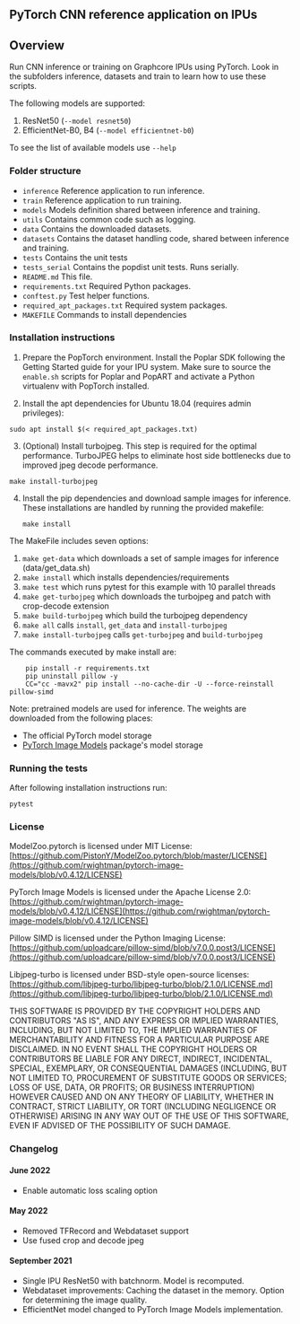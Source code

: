 PyTorch CNN reference application on IPUs
---

## Overview

Run CNN inference or training on Graphcore IPUs using PyTorch.
Look in the subfolders inference, datasets and train to learn how to use these scripts.

The following models are supported:
1. ResNet50 (`--model resnet50`)
2. EfficientNet-B0, B4 (`--model efficientnet-b0`)

To see the list of available models use `--help`

### Folder structure

* `inference` Reference application to run inference.
* `train` Reference application to run training.
* `models` Models definition shared between inference and training.
* `utils` Contains common code such as logging.
* `data` Contains the downloaded datasets.
* `datasets` Contains the dataset handling code, shared between inference and training.
* `tests` Contains the unit tests
* `tests_serial` Contains the popdist unit tests. Runs serially.
* `README.md` This file.
* `requirements.txt` Required Python packages.
* `conftest.py` Test helper functions.
* `required_apt_packages.txt` Required system packages.
* `MAKEFILE` Commands to install dependencies

### Installation instructions

1. Prepare the PopTorch environment. Install the Poplar SDK following the
   Getting Started guide for your IPU system. Make sure to source the
   `enable.sh` scripts for Poplar and PopART and activate a Python virtualenv with PopTorch installed.

2. Install the apt dependencies for Ubuntu 18.04 (requires admin privileges):

```console
sudo apt install $(< required_apt_packages.txt)
```

3. (Optional) Install turbojpeg. This step is required for the optimal performance. TurboJPEG helps to eliminate host side bottlenecks due to improved jpeg decode performance.

```console
make install-turbojpeg
```

4. Install the pip dependencies and download sample images for inference. These installations are handled by running the provided makefile:

   ```console
   make install
   ```

The MakeFile includes seven options:

1. `make get-data` which downloads a set of sample images for inference (data/get_data.sh)
2. `make install` which installs dependencies/requirements
3. `make test` which runs pytest for this example with 10 parallel threads
4. `make get-turbojpeg` which downloads the turbojpeg and patch with crop-decode extension
5. `make build-turbojpeg` which build the turbojpeg dependency
6. `make all` calls `install`, `get_data` and `install-turbojpeg`
7. `make install-turbojpeg` calls `get-turbojpeg` and `build-turbojpeg`

The commands executed by make install are:

```console
	pip install -r requirements.txt
	pip uninstall pillow -y
	CC="cc -mavx2" pip install --no-cache-dir -U --force-reinstall pillow-simd
```

Note: pretrained models are used for inference. The weights are downloaded from the following places:
* The official PyTorch model storage
* [PyTorch Image Models](https://github.com/rwightman/pytorch-image-models) package's model storage


### Running the tests

After following installation instructions run:

```console
pytest
```


### License

ModelZoo.pytorch is licensed under MIT License:
[https://github.com/PistonY/ModelZoo.pytorch/blob/master/LICENSE](https://github.com/rwightman/pytorch-image-models/blob/v0.4.12/LICENSE)

PyTorch Image Models is licensed under the Apache License 2.0:
[https://github.com/rwightman/pytorch-image-models/blob/v0.4.12/LICENSE](https://github.com/rwightman/pytorch-image-models/blob/v0.4.12/LICENSE)

Pillow SIMD is licensed under the Python Imaging License:
[https://github.com/uploadcare/pillow-simd/blob/v7.0.0.post3/LICENSE](https://github.com/uploadcare/pillow-simd/blob/v7.0.0.post3/LICENSE)

Libjpeg-turbo is licensed under BSD-style open-source licenses:
[https://github.com/libjpeg-turbo/libjpeg-turbo/blob/2.1.0/LICENSE.md](https://github.com/libjpeg-turbo/libjpeg-turbo/blob/2.1.0/LICENSE.md)

THIS SOFTWARE IS PROVIDED BY THE COPYRIGHT HOLDERS AND CONTRIBUTORS "AS IS", AND ANY EXPRESS OR IMPLIED WARRANTIES, INCLUDING, BUT NOT LIMITED TO, THE IMPLIED WARRANTIES OF MERCHANTABILITY AND FITNESS FOR A PARTICULAR PURPOSE ARE DISCLAIMED. IN NO EVENT SHALL THE COPYRIGHT HOLDERS OR CONTRIBUTORS BE LIABLE FOR ANY DIRECT, INDIRECT, INCIDENTAL, SPECIAL, EXEMPLARY, OR CONSEQUENTIAL DAMAGES (INCLUDING, BUT NOT LIMITED TO, PROCUREMENT OF SUBSTITUTE GOODS OR SERVICES; LOSS OF USE, DATA, OR PROFITS; OR BUSINESS INTERRUPTION) HOWEVER CAUSED AND ON ANY THEORY OF LIABILITY, WHETHER IN CONTRACT, STRICT LIABILITY, OR TORT (INCLUDING NEGLIGENCE OR OTHERWISE) ARISING IN ANY WAY OUT OF THE USE OF THIS SOFTWARE, EVEN IF ADVISED OF THE POSSIBILITY OF SUCH DAMAGE.

###  Changelog

#### June 2022
* Enable automatic loss scaling option

#### May 2022
* Removed TFRecord and Webdataset support
* Use fused crop and decode jpeg

#### September 2021
* Single IPU ResNet50 with batchnorm. Model is recomputed.
* Webdataset improvements: Caching the dataset in the memory. Option for determining the image quality.
* EfficientNet model changed to PyTorch Image Models implementation.


